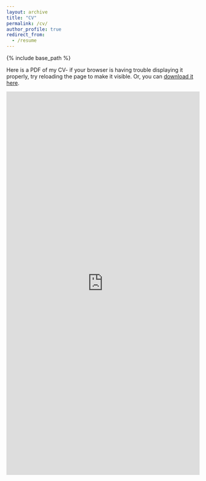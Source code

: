 ```yaml
---
layout: archive
title: "CV"
permalink: /cv/
author_profile: true
redirect_from:
  - /resume
---
```




{% include base_path %}

Here is a PDF of my CV- if your browser is having trouble displaying
it properly, try reloading the page to make it visible. Or, you can 
[download it here](https://github.com/kevingoneill/cv/raw/master/cv.pdf).

<iframe id='cv-iframe' src="https://docs.google.com/gview?url=https://github.com/kevingoneill/cv/raw/master/cv.pdf&embedded=true" style="margin: auto; width: 100%;" height="1000" frameborder="0" >
</iframe>

